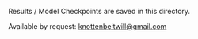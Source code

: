 Results / Model Checkpoints are saved in this directory.

Available by request: knottenbeltwill@gmail.com